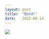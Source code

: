 ```yaml
---
layout: post
title:  "Bend!"
date:   2022-08-14
---
```


![]({{site.baseurl}}/assets/lazy/2022-08-14--19-11-57.jpeg)
